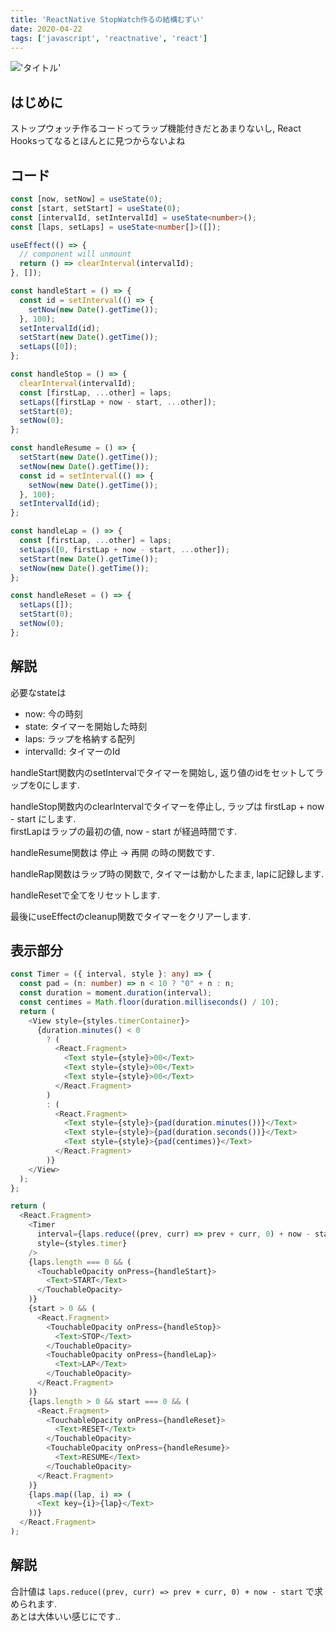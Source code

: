 ```yaml
---
title: 'ReactNative StopWatch作るの結構むずい'
date: 2020-04-22
tags: ['javascript', 'reactnative', 'react']
---
```


!['タイトル'](https://i.gyazo.com/8c0906fa9acdf160223326490a98992c.gif)

## はじめに

ストップウォッチ作るコードってラップ機能付きだとあまりないし, React Hooksってなるとほんとに見つからないよね

## コード

```typescript
const [now, setNow] = useState(0);
const [start, setStart] = useState(0);
const [intervalId, setIntervalId] = useState<number>();
const [laps, setLaps] = useState<number[]>([]);

useEffect(() => {
  // component will unmount
  return () => clearInterval(intervalId);
}, []);

const handleStart = () => {
  const id = setInterval(() => {
    setNow(new Date().getTime());
  }, 100);
  setIntervalId(id);
  setStart(new Date().getTime());
  setLaps([0]);
};

const handleStop = () => {
  clearInterval(intervalId);
  const [firstLap, ...other] = laps;
  setLaps([firstLap + now - start, ...other]);
  setStart(0);
  setNow(0);
};

const handleResume = () => {
  setStart(new Date().getTime());
  setNow(new Date().getTime());
  const id = setInterval(() => {
    setNow(new Date().getTime());
  }, 100);
  setIntervalId(id);
};

const handleLap = () => {
  const [firstLap, ...other] = laps;
  setLaps([0, firstLap + now - start, ...other]);
  setStart(new Date().getTime());
  setNow(new Date().getTime());
};

const handleReset = () => {
  setLaps([]);
  setStart(0);
  setNow(0);
};
```

## 解説

必要なstateは

- now: 今の時刻
- state: タイマーを開始した時刻
- laps: ラップを格納する配列
- intervalId: タイマーのId

handleStart関数内のsetIntervalでタイマーを開始し, 返り値のidをセットしてラップを0にします.

handleStop関数内のclearIntervalでタイマーを停止し, ラップは firstLap + now - start にします.\
firstLapはラップの最初の値, now - start が経過時間です.

handleResume関数は 停止 -> 再開 の時の関数です.

handleRap関数はラップ時の関数で, タイマーは動かしたまま, lapに記録します.

handleResetで全てをリセットします.

最後にuseEffectのcleanup関数でタイマーをクリアーします.

## 表示部分

```typescript
const Timer = ({ interval, style }: any) => {
  const pad = (n: number) => n < 10 ? "0" + n : n;
  const duration = moment.duration(interval);
  const centimes = Math.floor(duration.milliseconds() / 10);
  return (
    <View style={styles.timerContainer}>
      {duration.minutes() < 0
        ? (
          <React.Fragment>
            <Text style={style}>00</Text>
            <Text style={style}>00</Text>
            <Text style={style}>00</Text>
          </React.Fragment>
        )
        : (
          <React.Fragment>
            <Text style={style}>{pad(duration.minutes())}</Text>
            <Text style={style}>{pad(duration.seconds())}</Text>
            <Text style={style}>{pad(centimes)}</Text>
          </React.Fragment>
        )}
    </View>
  );
};

return (
  <React.Fragment>
    <Timer
      interval={laps.reduce((prev, curr) => prev + curr, 0) + now - start}
      style={styles.timer}
    />
    {laps.length === 0 && (
      <TouchableOpacity onPress={handleStart}>
        <Text>START</Text>
      </TouchableOpacity>
    )}
    {start > 0 && (
      <React.Fragment>
        <TouchableOpacity onPress={handleStop}>
          <Text>STOP</Text>
        </TouchableOpacity>
        <TouchableOpacity onPress={handleLap}>
          <Text>LAP</Text>
        </TouchableOpacity>
      </React.Fragment>
    )}
    {laps.length > 0 && start === 0 && (
      <React.Fragment>
        <TouchableOpacity onPress={handleReset}>
          <Text>RESET</Text>
        </TouchableOpacity>
        <TouchableOpacity onPress={handleResume}>
          <Text>RESUME</Text>
        </TouchableOpacity>
      </React.Fragment>
    )}
    {laps.map((lap, i) => (
      <Text key={i}>{lap}</Text>
    ))}
  </React.Fragment>
);
```

## 解説

合計値は `laps.reduce((prev, curr) => prev + curr, 0) + now - start` で求められます.\
あとは大体いい感じにです..
